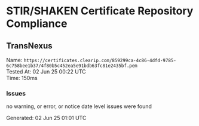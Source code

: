 # STIR/SHAKEN Certificate Repository Compliance

## TransNexus

Name: `https://certificates.clearip.com/859299ca-4c86-4dfd-9785-6c758bee1b37/4f80b5c452ea5e91bdb63fc81e2435bf.pem`\
Tested At: 02 Jun 25 00:22 UTC\
Time: 150ms

### Issues

no warning, or error, or notice date level issues were found

Generated: 02 Jun 25 01:01 UTC